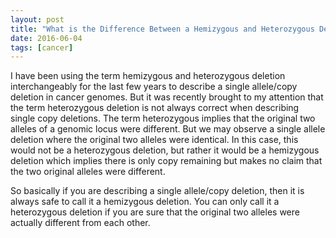 ```yaml
---
layout: post
title: "What is the Difference Between a Hemizygous and Heterozygous Deletion?"
date: 2016-06-04
tags: [cancer]
---
```


I have been using the term hemizygous and heterozygous deletion interchangeably for the last few years to describe a single allele/copy deletion in cancer genomes. But it was recently brought to my attention that the term heterozygous deletion is not always correct when describing single copy deletions. The term heterozygous implies that the original two alleles of a genomic locus were different. But we may observe a single allele deletion where the original two alleles were identical. In this case, this would not be a heterozygous deletion, but rather it would be a hemizygous deletion which implies there is only copy remaining but makes no claim that the two original alleles were different.

So basically if you are describing a single allele/copy deletion, then it is always safe to call it a hemizygous deletion. You can only call it a heterozygous deletion if you are sure that the original two alleles were actually different from each other.
